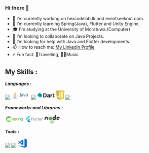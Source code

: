 ### Hi there 👋



- 🔭 I’m currently working on hexcodelab.lk and eventseekout.com.
- 🌱 I’m currently learning Spring(Java), Flutter and Unity Engine.
- 🎓 I'm studying at the University of Moratuwa.(Computer)
- 👯 I’m looking to collaborate on Java Projects.
- 🤔 I’m looking for help with Java and Flutter developments.
- 📫 How to reach me: <a href ="www.linkedin.com/in/uditha-isuranga">My Linkedin Profile</a>
- ⚡ Fun fact: 🧳Travelling, 🕺🏻Music


## My Skills  :

***Languages*  :**
<p> 
<code><img height="30" src="https://upload.wikimedia.org/wikipedia/commons/c/c3/Python-logo-notext.svg"></code>
<code><img height="30" src="https://github.com/Uditha05/Uditha05/blob/main/Logos/java-ar21.svg"></code>
<code><img height="30" src="https://upload.wikimedia.org/wikipedia/commons/2/27/PHP-logo.svg"></code>
<code><img height="30" src="https://github.com/Uditha05/Uditha05/blob/main/Logos/dart.png"></code>
<code><img height="30" src="https://github.com/Uditha05/Uditha05/blob/main/Logos/javascript.svg"></code>
<code><img height="30" src="https://upload.wikimedia.org/wikipedia/commons/6/61/HTML5_logo_and_wordmark.svg"></code>

</p>

***Frameworks and Libraries*  :**
<p>
<code><img height="30" src="https://github.com/Uditha05/Uditha05/blob/main/Logos/springio-ar21.svg"></code>
<code><img height="30" src="https://github.com/Uditha05/Uditha05/blob/main/Logos/flutter.svg"></code>
<code><img height="30" src="https://github.com/Uditha05/Uditha05/blob/main/Logos/nodeJs.svg"></code>
</p>

***Tools*  :**
<p>
<code><img height="30" src="https://upload.wikimedia.org/wikipedia/commons/1/19/Unity_Technologies_logo.svg"></code>
<code><img height="30" src="https://upload.wikimedia.org/wikipedia/commons/e/e0/Git-logo.svg"></code>
<code><img height="30" src="https://github.com/Uditha05/Uditha05/blob/main/Logos/visual-studio.svg"></code>
</p>